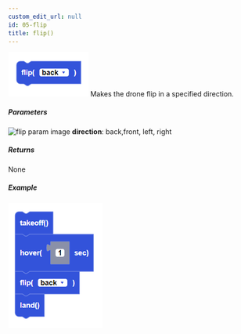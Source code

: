 ```yaml
---
custom_edit_url: null
id: 05-flip
title: flip()
---
```


![flip image](flip.PNG)
Makes the drone flip in a specified direction.

##### Parameters
![flip param image](flip_paramters.PNG)
**direction**: back,front, left, right <br /> 

##### Returns

None

##### Example

![go at power example](flip_example.PNG)
